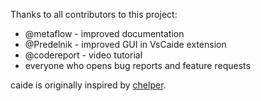 Thanks to all contributors to this project:

* @metaflow - improved documentation
* @Predelnik - improved GUI in VsCaide extension
* @codereport - video tutorial
* everyone who opens bug reports and feature requests

caide is originally inspired by
[chelper](https://github.com/EgorKulikov/idea-chelper/).
